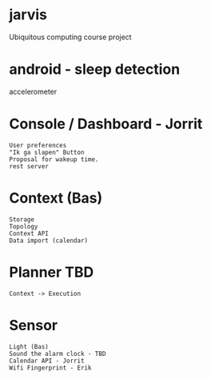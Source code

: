 # jarvis
Ubiquitous computing course project


# android - sleep detection
  accelerometer 
  
# Console / Dashboard  - Jorrit
	User preferences 
	"Ik ga slapen" Button
	Proposal for wakeup time.
	rest server
	
# Context (Bas)
	Storage 
	Topology
	Context API
	Data import (calendar)
	
# Planner TBD
	Context -> Execution

# Sensor
	Light (Bas)
	Sound the alarm clock - TBD
	Calendar API - Jorrit
	Wifi Fingerprint - Erik
  
  
